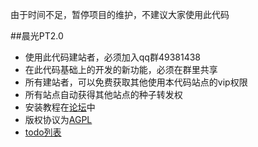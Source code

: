 由于时间不足，暂停项目的维护，不建议大家使用此代码

##晨光PT2.0
* 使用此代码建站者，必须加入qq群49381438
* 在此代码基础上的开发的新功能，必须在群里共享
* 所有建站者，可以免费获取其他使用本代码站点的vip权限
* 所有站点自动获得其他站点的种子转发权
* 安装教程在[论坛](http://bbs.cgbt.org/forum.php)中
* 版权协议为[AGPL](http://www.gnu.org/licenses/agpl-3.0.txt)
* [todo列表](http://bbs.cgbt.org/forum.php?mod=viewthread&tid=242&extra=)
